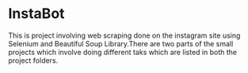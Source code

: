 # InstaBot
This is project involving web scraping done on the instagram site using Selenium and Beautiful Soup Library.There are two parts of the small projects which involve doing different taks which are listed in both the project folders.
